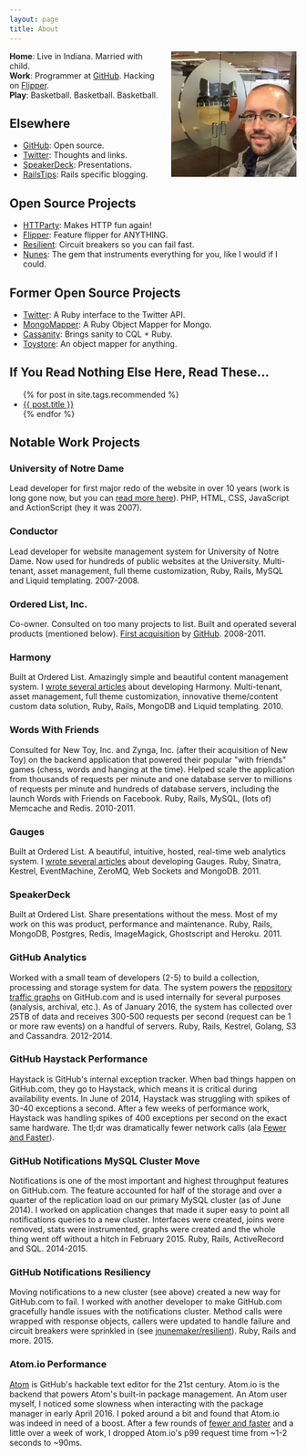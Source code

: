 ```yaml
---
layout: page
title: About
---
```


<img src="/images/me.jpg" alt="John Nunemaker" style="float:right; width:220px; margin-left: 20px;" />

**Home**: Live in Indiana. Married with child.<br/>
**Work**: Programmer at <a href="https://github.com/about">GitHub</a>. Hacking on <a href="https://featureflipper.com">Flipper</a>.<br/>
**Play**: Basketball. Basketball. Basketball.

## Elsewhere

* [GitHub](https://github.com/jnunemaker): Open source.
* [Twitter](https://twitter.com/jnunemaker): Thoughts and links.
* [SpeakerDeck](https://speakerdeck.com/jnunemaker): Presentations.
* [RailsTips](http://railstips.org): Rails specific blogging.

## Open Source Projects

* <a href="https://github.com/jnunemaker/httparty">HTTParty</a>: Makes HTTP fun again!
* <a href="https://github.com/jnunemaker/flipper">Flipper</a>: Feature flipper for ANYTHING.
* <a href="https://github.com/jnunemaker/resilient">Resilient</a>: Circuit breakers so you can fail fast.
* <a href="https://github.com/jnunemaker/nunes">Nunes</a>: The gem that instruments everything for you, like I would if I could.

## Former Open Source Projects

* <a href="https://github.com/sferik/twitter">Twitter</a>: A Ruby interface to the Twitter API.
* <a href="https://github.com/mongomapper/mongomapper">MongoMapper</a>: A Ruby Object Mapper for Mongo.
* <a href="https://github.com/jnunemaker/cassanity">Cassanity</a>: Brings sanity to CQL + Ruby.
* <a href="https://github.com/jnunemaker/toystore">Toystore</a>: An object mapper for anything.

## If You Read Nothing Else Here, Read These...

<ul>
  {% for post in site.tags.recommended %}
    <li>
      <a href="{{ post.url }}">{{ post.title }}</a>
    </li>
  {% endfor %}
</ul>

## Notable Work Projects

### University of Notre Dame

Lead developer for first major redo of the website in over 10 years (work is long gone now, but you can [read more here](/images/adobe_ndedu_feature.jpg)). PHP, HTML, CSS, JavaScript and ActionScript (hey it was 2007).

### Conductor

Lead developer for website management system for University of Notre Dame. Now used for hundreds of public websites at the University. Multi-tenant, asset management, full theme customization, Ruby, Rails, MySQL and Liquid templating. 2007-2008.

### Ordered List, Inc.

Co-owner. Consulted on too many projects to list. Built and operated several products (mentioned below). [First acquisition](https://github.com/blog/993-ordered-list-is-a-githubber) by [GitHub](https://github.com). 2008-2011.

### Harmony

Built at Ordered List. Amazingly simple and beautiful content management system. I [wrote several articles](http://www.railstips.org/blog/labels/harmony/) about developing Harmony. Multi-tenant, asset management, full theme customization, innovative theme/content custom data solution, Ruby, Rails, MongoDB and Liquid templating. 2010.

### Words With Friends

Consulted for New Toy, Inc. and Zynga, Inc. (after their acquisition of New Toy) on the backend application that powered their popular "with friends" games (chess, words and hanging at the time). Helped scale the application from thousands of requests per minute and one database server to millions of requests per minute and hundreds of database servers, including the launch Words with Friends on Facebook. Ruby, Rails, MySQL, (lots of) Memcache and Redis. 2010-2011.

### Gauges

Built at Ordered List. A beautiful, intuitive, hosted, real-time web analytics system. I [wrote several articles](http://www.railstips.org/blog/labels/gauges/) about developing Gauges. Ruby, Sinatra, Kestrel, EventMachine, ZeroMQ, Web Sockets and MongoDB. 2011.

### SpeakerDeck

Built at Ordered List. Share presentations without the mess. Most of my work on this was product, performance and maintenance. Ruby, Rails, MongoDB, Postgres, Redis, ImageMagick, Ghostscript and Heroku. 2011.

### GitHub Analytics

Worked with a small team of developers (2-5) to build a collection, processing and storage system for data. The system powers the [repository traffic graphs](https://github.com/blog/1672-introducing-github-traffic-analytics) on GitHub.com and is used internally for several purposes (analysis, archival, etc.). As of January 2016, the system has collected over 25TB of data and receives 300-500 requests per second (request can be 1 or more raw events) on a handful of servers. Ruby, Rails, Kestrel, Golang, S3 and Cassandra. 2012-2014.

### GitHub Haystack Performance

Haystack is GitHub's internal exception tracker. When bad things happen on GitHub.com, they go to Haystack, which means it is critical during availability events. In June of 2014, Haystack was struggling with spikes of 30-40 exceptions a second. After a few weeks of performance work, Haystack was handling spikes of 400 exceptions per second on the exact same hardware. The tl;dr was dramatically fewer network calls (ala [Fewer and Faster](/fewer-and-faster/)).

### GitHub Notifications MySQL Cluster Move

Notifications is one of the most important and highest throughput features on GitHub.com. The feature accounted for half of the storage and over a quarter of the replication load on our primary MySQL cluster (as of June 2014). I worked on application changes that made it super easy to point all notifications queries to a new cluster. Interfaces were created, joins were removed, stats were instrumented, graphs were created and the whole thing went off without a hitch in February 2015. Ruby, Rails, ActiveRecord and SQL. 2014-2015.

### GitHub Notifications Resiliency

Moving notifications to a new cluster (see above) created a new way for GitHub.com to fail. I worked with another developer to make GitHub.com gracefully handle issues with the notifications cluster. Method calls were wrapped with response objects, callers were updated to handle failure and circuit breakers were sprinkled in (see [jnunemaker/resilient](https://github.com/jnunemaker/resilient)). Ruby, Rails and more. 2015.

### Atom.io Performance

[Atom](https://atom.io) is GitHub's hackable text editor for the 21st century. Atom.io is the backend that powers Atom's built-in package management. An Atom user myself, I noticed some slowness when interacting with the package manager in early April 2016. I poked around a bit and found that Atom.io was indeed in need of a boost. After a few rounds of [fewer and faster]({{site.url}}/fewer-and-faster/) and a little over a week of work, I dropped Atom.io's p99 request time from ~1-2 seconds to ~90ms.

